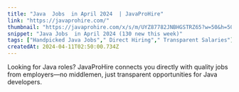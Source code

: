 ```yaml
---
title: "Java  Jobs  in April 2024  | JavaProHire"
link: "https://javaprohire.com/"
thumbnail: "https://javaprohire.com/x/s/m/UYZ87782JNBHGSTRZ65?w=50&h=50"
snippet: "Java Jobs  in April 2024 (130 new this week)"
tags: ["Handpicked Java Jobs"," Direct Hiring"," Transparent Salaries"]
createdAt: 2024-04-11T02:50:00.734Z
---
```

Looking for Java roles? JavaProHire connects you directly with quality jobs from employers—no middlemen, just transparent opportunities for Java developers.
